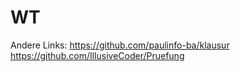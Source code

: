# WT
Andere Links: 
https://github.com/paulinfo-ba/klausur
https://github.com/IllusiveCoder/Pruefung
